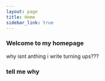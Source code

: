 ```yaml
---
layout: page
title: Home
sidebar_link: true
---
```


### Welcome to my homepage

why isnt anthing i write turning ups???

### tell me why